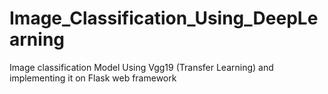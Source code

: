 # Image_Classification_Using_DeepLearning
Image classification Model Using Vgg19 (Transfer Learning) and implementing it on Flask web framework
